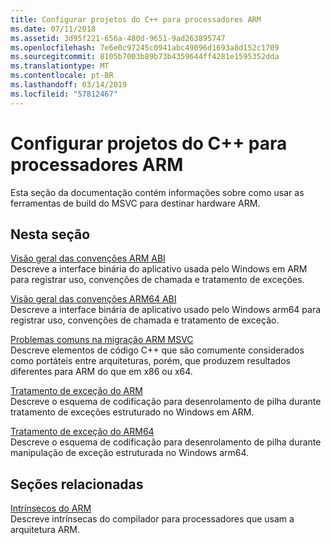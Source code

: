 ```yaml
---
title: Configurar projetos do C++ para processadores ARM
ms.date: 07/11/2018
ms.assetid: 3d95f221-656a-480d-9651-9ad263895747
ms.openlocfilehash: 7e6e0c97245c0941abc49096d1693a8d152c1709
ms.sourcegitcommit: 8105b7003b89b73b4359644ff4281e1595352dda
ms.translationtype: MT
ms.contentlocale: pt-BR
ms.lasthandoff: 03/14/2019
ms.locfileid: "57812467"
---
```

# <a name="configure-c-projects-for-arm-processors"></a>Configurar projetos do C++ para processadores ARM

Esta seção da documentação contém informações sobre como usar as ferramentas de build do MSVC para destinar hardware ARM.

## <a name="in-this-section"></a>Nesta seção

[Visão geral das convenções ARM ABI](overview-of-arm-abi-conventions.md)<br/>
Descreve a interface binária do aplicativo usada pelo Windows em ARM para registrar uso, convenções de chamada e tratamento de exceções.

[Visão geral das convenções ARM64 ABI](arm64-windows-abi-conventions.md)<br/>
Descreve a interface binária de aplicativo usado pelo Windows arm64 para registrar uso, convenções de chamada e tratamento de exceção.

[Problemas comuns na migração ARM MSVC](common-visual-cpp-arm-migration-issues.md)<br/>
Descreve elementos de código C++ que são comumente considerados como portáteis entre arquiteturas, porém, que produzem resultados diferentes para ARM do que em x86 ou x64.

[Tratamento de exceção do ARM](arm-exception-handling.md)<br/>
Descreve o esquema de codificação para desenrolamento de pilha durante tratamento de exceções estruturado no Windows em ARM.

[Tratamento de exceção do ARM64](arm64-exception-handling.md)<br/>
Descreve o esquema de codificação para desenrolamento de pilha durante manipulação de exceção estruturada no Windows arm64.

## <a name="related-sections"></a>Seções relacionadas

[Intrínsecos do ARM](../intrinsics/arm-intrinsics.md)<br/>
Descreve intrínsecas do compilador para processadores que usam a arquitetura ARM.
